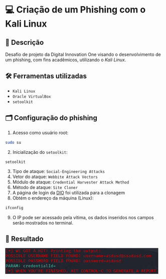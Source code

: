 # 💻 Criação de um Phishing com o Kali Linux

## 📖 Descrição

Desafio de projeto da Digital Innovation One visando o desenvolvimento de um phishing, com fins acadêmicos, utilizando o _Kali Linux_.

## 🛠️ Ferramentas utilizadas

- `Kali Linux`
- `Oracle VirtualBox`
- `setoolkit`

## 🗂️ Configuração do phishing

1. Acesso como usuário root:

```bash
sudo su
```

2. Inicialização do `setoolkit`:

```bash
setoolkit
```

3. Tipo de ataque: `Social-Engineering Attacks`
4. Vetor do ataque: `Webbite Attack Vectors`
5. Módulo de ataque: `Credential Harvester Attack Method`
6. Método de ataque: `Site Cloner`
7. A página de login da [DIO](https://www.dio.me/) foi utilizada para a clonagem
8. Obtém o endereço da máquina (Linux):

```bash
ifconfig
```

9. O IP pode ser acessado pela vítima, os dados inseridos nos campos serão mostrados no terminal.

## 📝 Resultado

![Resultado do phishing](./dio-phishing.png)
